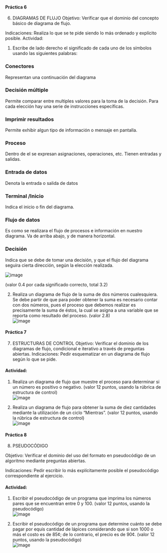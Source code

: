 #### Práctica 6
6. DIAGRAMAS DE FLUJO
Objetivo: Verificar que el dominio del concepto básico de diagrama de flujo.

Indicaciones: Realiza lo que se te pide siendo lo más ordenado y explícito posible.
Actividad:

  1. Escribe de lado derecho el significado de cada uno de los símbolos usando las
  siguientes palabras: 
  
  ### Conectores  
  Representan una continuación del diagrama  
  
  ### Decisión múltiple  
  Permite comparar entre multiples valores para la toma de la decisión. Para cada elección hay una serie de instrucciones específicas.  
  
  ### Imprimir resultados  
  Permite exhibir algun tipo de información o mensaje en pantalla.  
  
  ### Proceso  
  Dentro de el se expresan asignaciones, operaciones, etc. Tienen entradas y salidas.  
  
  ### Entrada de datos  
  Denota la entrada o salida de datos  
  
  ### Terminal /Inicio  
  Indica el inicio o fin del diagrama.  
  
  ### Flujo de datos  
  Es como se realizara el flujo de procesos e información en nuestro diagrama. Va de arriba abajo, y de manera horizontal.  
  
  ### Decisión  
  Indica que se debe de tomar una decisión, y que el flujo del diagrama seguira cierta dirección, según la elección realizada.  
  
  ![image](https://user-images.githubusercontent.com/91554777/160035477-c0f52624-a62c-40d0-b2e2-3dccdd8549e4.png)  

  
  (valor 0.4 por cada significado correcto, total 3.2)
  
   2. Realiza un diagrama de flujo de la suma de dos números cualesquiera. Se debe partir de que para poder obtener la suma es necesario contar con dos números, pues el
    proceso que debemos realizar es precisamente la suma de éstos, la cual se asigna a una variable que se reporta como resultado del proceso. (valor 2.8)  
    ![image](https://user-images.githubusercontent.com/102996796/166510821-286f55f8-fd2f-4f48-9914-3d9352dda907.png)  
    
 #### Práctica 7
7. ESTRUCTURAS DE CONTROL
Objetivo: Verificar el dominio de los diagramas de flujo, condicional e iterativo a través de preguntas abiertas.
Indicaciones: Pedir esquematizar en un diagrama de flujo según lo que se pide.  

#### Actividad:
  1. Realiza un diagrama de flujo que muestre el proceso para determinar si un número es positivo o negativo. (valor 12 puntos, usando la rúbrica de estructura de control)  
  ![image](https://user-images.githubusercontent.com/102996796/166511624-b975edec-52a7-4e10-ad95-970ae1ab6847.png)  
  
  3. Realiza un diagrama de flujo para obtener la suma de diez cantidades mediante la utilización de un ciclo “Mientras”. (valor 12 puntos, usando la rúbrica de estructura de
control)  
![image](https://user-images.githubusercontent.com/102996796/166515089-b46e19de-3969-44bd-9eb8-9835053b937e.png)  

#### Práctica 8
8. PSEUDOCÓDIGO

Objetivo: Verificar el dominio del uso del formato en pseudocódigo de un algoritmo mediante preguntas abiertas.

Indicaciones: Pedir escribir lo más explícitamente posible el pseudocódigo correspondiente al ejercicio.

#### Actividad:

  1. Escribir el pseudocódigo de un programa que imprima los números pares que se encuentran entre 0 y 100. (valor 12 puntos, usando la pseudocódigo)  
  ![image](https://user-images.githubusercontent.com/102996796/166516647-ddb084f2-272d-4281-be64-c005bb31d3c4.png)  
  
  3. Escribir el pseudocódigo de un programa que determine cuánto se debe pagar por equis cantidad de lápices considerando que si son 1000 o más el costo es de 85¢; de lo
contrario, el precio es de 90¢. (valor 12 puntos, usando la pseudocódigo)  
![image](https://user-images.githubusercontent.com/102996796/166517269-fc866019-28cc-4f3d-a51d-4dfea6226616.png)  

